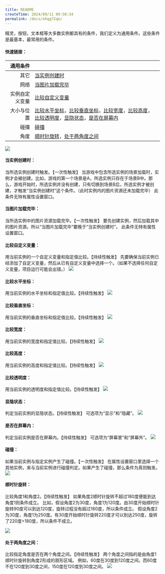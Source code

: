 ```yaml
---
title: README
createTime: 2024/09/11 09:50:34
permalink: /docs/ohqg72qe/
---
```

精灵，按钮，文本框等大多数实例都具有的条件，我们定义为通用条件。这些条件是最基本，最常用的条件。
#### 快速链接：
|通用条件||
|------:|:------|
|其它|[当实例创建时](#当实例创建时：)|
|网络|[当图片加载完毕](#当图片加载完毕：)|
|实例自定义变量|[比较自定义变量](#比较自定义变量：)|
|大小与位置|[比较水平坐标](#比较水平坐标：)，[比较垂直坐标](#比较垂直坐标：)，[比较宽度](#比较宽度：)，[比较高度](#比较高度：)，[比较透明度](#比较透明度：)，[显隐状态](#显隐状态：)，[是否在屏幕内](#是否在屏幕内：)|
|碰撞|[碰撞](#碰撞：)|
|角度|[顺时针旋转](#顺时针旋转：)，[处于两角度之间](#处于两角度之间：)|

![](563b0e5923a19.png)

#### 当实例创建时：
当所选实例创建时触发。【一次性触发】
当游戏中包含所选实例的场景加载时，实例才会被创建。比如，游戏的第一个场景是A，所选实例只存在于场景B中。那么，游戏开始时，所选实例并没有创建，只有切换到场景B后，所选实例才被创建，才触发“当实例创建时”这个条件。（此时实例内的图片资源还未加载完毕）
此条件无特有属性设置窗口。
#### 当图片加载完毕：
当所选实例中的图片资源加载完毕。【一次性触发】
要先创建实例，然后加载其中的图片资源。所以“当图片加载完毕”要晚于“当实例创建时”。
此条件无特有属性设置窗口。
#### 比较自定义变量：
用当前实例的一个自定义变量和指定值比较。【持续性触发】
先要确保当前实例已经添加了自定义变量，然后从已有自定义变量中选择一个。（如果不选择任何自定义变量，项目运行可能会出错。）
![](563b0e59a1c8f.png)
#### 比较水平坐标：
用当前实例的水平坐标和指定值比较。【持续性触发】
![](563b0e5979ebf.png)
#### 比较垂直坐标：
用当前实例的垂直坐标和指定值比较。【持续性触发】
![](563b0e5942a39.png)
#### 比较宽度：
用当前实例的宽度和指定值比较。【持续性触发】
![](563b0e596e2da.png)
#### 比较高度：
用当前实例的高度和指定值比较。【持续性触发】
![](563b0e5954b49.png)
#### 比较透明度：
用当前实例的透明度和指定值比较。【持续性触发】
![](563b0e598576d.png)
#### 显隐状态：
判定当前实例的显隐状态。【持续性触发】
可选项为“显示”和“隐藏”。
![](563b0e650e46b.png)
#### 是否在屏幕内：
判定当前实例是否在屏幕内。【持续性触发】
可选项为“屏幕里”和“屏幕外”。
![](563b0e64c7305.png)
#### 碰撞：
如果当前实例与指定实例产生了碰撞。【一次性触发】
在属性设置窗口里选择一个其他实例，来与当前实例进行碰撞判定。如果产生了碰撞，那么条件为真则触发。
![](563b0e64b25d9.png)
#### 顺时针旋转：
比较角度1和角度2。【持续性触发】
如果角度2顺时针旋转不超过180度便能到达角度1则条件成立。
比如，假设角度2为30度，角度1为120度。由30度开始顺时针旋转90度可以到达120度，旋转过程没有超过180度，所以条件成立。
假设角度2为30度，角度1为250度。有30度开始顺时针旋转220度才可以到达250度，旋转了220度>180度，所以条件不成立。

![](563b0e64e7a0c.png)
#### 处于两角度之间：
比较指定角度是否在两个角度之间。【持续性触发】
两个角度之间指的是由角度1顺时针旋转到角度2形成的扇形区域。
例如，60度在30度到120度之间。而60度不在120度到30度之间，150度在120度到30度之间。
![](563b0e59b6005.png)
